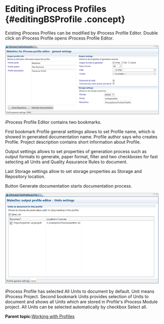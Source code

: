 # Editing iProcess Profiles {#editingBSProfile .concept}

Existing iProcess Profiles can be modified by iProcess Profile Editor. Double click on iProcess Profile opens iProcess Profile Editor.

![iProcess Profile Editor](img/iPProfileEditor.png "iProcess Profile Editor")

iProcess Profile Editor contains two bookmarks.

First bookmark Profile general settings allows to set Profile name, which is showed in generated documentation name. Profile author says who creates Profile. Project description contains short information about Profile.

Output settings allows to set properties of generation process such as output formats to generate, paper format, filter and two checkboxes for fast selecting all Units and Quality Assurance Rules to document.

Last Storage settings allow to set storage properties as Storage and Repository location.

Button Generate documentation starts documentation process.

![iProcess Profile Editor - Units](img/iPProfileEditorUnits.png "iProcess Profile Editor - Units")

iProcess Profile has selected All Units to document by default. Unit means iProcess Project. Second bookmark Units provides selection of Units to document and shows all Units which are stored in Profile's iProcess Module project. All Units can be selected automatically by checkbox Select all.

**Parent topic:**[Working with Profiles](../../../../modules/nighthawk/setup/dialogs/workingWithProfile.md)

